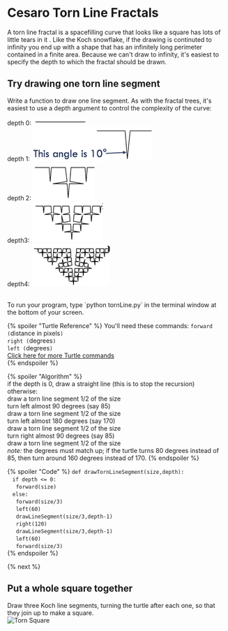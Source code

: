 # Cesaro Torn Line Fractals
A torn line fractal is a spacefilling curve that looks like a square has lots of little tears in it . Like the Koch snowflake, if the drawing is continuted to infinity you end up with a shape that has an infinitely long perimeter contained in a finite area. Because we can't draw to infinity, it's easiest to specify the depth to which the fractal should be drawn.

## Try drawing one torn line segment
Write a function to draw one line segment.  As with the fractal trees, it's easiest to use a depth argument to control the complexity of the curve:

depth 0: ![Cesaro Torn Line Segment depth 0](https://raw.githubusercontent.com/martybillingsley/images/master/tornLine1.png) <br>
depth 1: ![Cesaro Tornn Line Segment depth 1](https://raw.githubusercontent.com/martybillingsley/images/master/tornLine2.png) <br>
depth 2:![Cesaro Tornn Line Segment depth 2](https://raw.githubusercontent.com/martybillingsley/images/master/tornLine3.png) <br>
depth3: ![Cesaro Tornn Line Segment depth 3](https://raw.githubusercontent.com/martybillingsley/images/master/tornLine4.png) <br>
depth4: ![Cesaro Tornn Line Segment depth 4](https://raw.githubusercontent.com/martybillingsley/images/master/tornLine5.png) <br>

<br>
To run your program, type `python tornLine.py` in the terminal window at the bottom of your screen.<br>

{% spoiler "Turtle Reference" %}
You'll need these commands:
`forward (`distance in pixels`)`<br>
`right (`degrees`)`<br>
`left (`degrees`)`<br>
[Click here for more Turtle commands](https://lab.cs50.io/martybillingsley/tinkRworks/master/fractalTrees/turtleReference.pdf) <br>
{% endspoiler %}

{% spoiler "Algorithm" %}
<br>
if the depth is 0, draw a straight line (this is to stop the recursion)<br>
otherwise:<br>
draw a torn line segment 1/2 of the size<br>
turn left almost 90 degrees (say 85)<br>
draw a torn line segment 1/2 of the size<br>
turn left almost 180 degrees (say 170)<br>
draw a torn line segment 1/2 of the size<br>
turn right almost 90 degrees (say 85)<br>
draw a torn line segment 1/2 of the size<br>
*note:* the degrees must match up; if the turtle turns 80 degrees instead of 85, then turn around 160 degrees instead of 170.
{% endspoiler %}

{% spoiler "Code" %}
`def drawTornLineSegment(size,depth):`<br>
 &nbsp;&nbsp; `if depth <= 0:`<br>
 &nbsp;&nbsp;&nbsp;&nbsp; `forward(size)`<br>
 &nbsp;&nbsp; `else:`<br>
 &nbsp;&nbsp;&nbsp;&nbsp; `forward(size/3)`<br>
 &nbsp;&nbsp;&nbsp;&nbsp; `left(60)`<br>
 &nbsp;&nbsp;&nbsp;&nbsp; `drawLineSegment(size/3,depth-1)`<br>
 &nbsp;&nbsp;&nbsp;&nbsp; `right(120)`<br>
 &nbsp;&nbsp;&nbsp;&nbsp; `drawLineSegment(size/3,depth-1)`<br>
 &nbsp;&nbsp;&nbsp;&nbsp; `left(60)`<br>
 &nbsp;&nbsp;&nbsp;&nbsp; `forward(size/3)`<br>
{% endspoiler %}

{% next  %}
## Put a whole square together
Draw three Koch line segments, turning the turtle after each one, so that they join up to make a square.<br>
![Torn Square](https://raw.githubusercontent.com/martybillingsley/images/master/tornLineFull2.png) 
